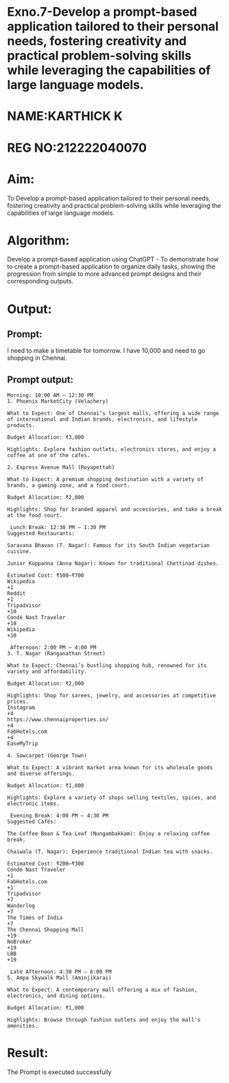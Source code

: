 # Exno.7-Develop a prompt-based application tailored to their personal needs, fostering creativity and practical problem-solving skills while leveraging the capabilities of large language models.
# NAME:KARTHICK K
# REG NO:212222040070
# Aim:
To Develop a prompt-based application tailored to their personal needs, fostering creativity and practical problem-solving skills while leveraging the capabilities of large language models.



# Algorithm: 
Develop a prompt-based application using ChatGPT - To demonstrate how to create a prompt-based application to organize daily tasks, showing the progression from simple to more advanced prompt designs and their corresponding outputs.
# Output:
## Prompt:
I need to make a timetable for tomorrow. I have 10,000 and need to go shopping in Chennai.
## Prompt output:
```
Morning: 10:00 AM – 12:30 PM
1. Phoenix MarketCity (Velachery)

What to Expect: One of Chennai’s largest malls, offering a wide range of international and Indian brands, electronics, and lifestyle products.

Budget Allocation: ₹3,000

Highlights: Explore fashion outlets, electronics stores, and enjoy a coffee at one of the cafes.

2. Express Avenue Mall (Royapettah)

What to Expect: A premium shopping destination with a variety of brands, a gaming zone, and a food court.

Budget Allocation: ₹2,000

Highlights: Shop for branded apparel and accessories, and take a break at the food court.

 Lunch Break: 12:30 PM – 1:30 PM
Suggested Restaurants:

Saravana Bhavan (T. Nagar): Famous for its South Indian vegetarian cuisine.

Junior Kuppanna (Anna Nagar): Known for traditional Chettinad dishes.

Estimated Cost: ₹500–₹700
Wikipedia
+1
Reddit
+1
Tripadvisor
+10
Condé Nast Traveler
+10
Wikipedia
+10

 Afternoon: 2:00 PM – 4:00 PM
3. T. Nagar (Ranganathan Street)

What to Expect: Chennai’s bustling shopping hub, renowned for its variety and affordability.

Budget Allocation: ₹2,000

Highlights: Shop for sarees, jewelry, and accessories at competitive prices.
Instagram
+4
https://www.chennaiproperties.in/
+4
FabHotels.com
+4
EaseMyTrip

4. Sowcarpet (George Town)

What to Expect: A vibrant market area known for its wholesale goods and diverse offerings.

Budget Allocation: ₹1,000

Highlights: Explore a variety of shops selling textiles, spices, and electronic items.

 Evening Break: 4:00 PM – 4:30 PM
Suggested Cafés:

The Coffee Bean & Tea Leaf (Nungambakkam): Enjoy a relaxing coffee break.

Chaiwala (T. Nagar): Experience traditional Indian tea with snacks.

Estimated Cost: ₹200–₹300
Condé Nast Traveler
+1
FabHotels.com
+1
Tripadvisor
+7
Wanderlog
+7
The Times of India
+7
The Chennai Shopping Mall
+19
NoBroker
+19
LBB
+19

 Late Afternoon: 4:30 PM – 6:00 PM
5. Ampa Skywalk Mall (Aminjikarai)

What to Expect: A contemporary mall offering a mix of fashion, electronics, and dining options.

Budget Allocation: ₹1,000

Highlights: Browse through fashion outlets and enjoy the mall's amenities.
```

# Result: 
The Prompt is executed successfully
